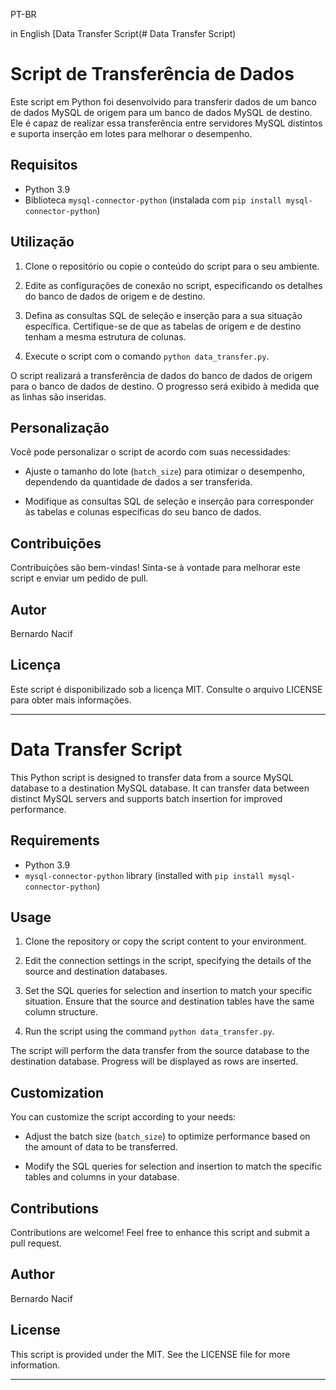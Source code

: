 PT-BR

in English [Data Transfer Script(# Data Transfer Script)

# Script de Transferência de Dados

Este script em Python foi desenvolvido para transferir dados de um banco de dados MySQL de origem para um banco de dados MySQL de destino. Ele é capaz de realizar essa transferência entre servidores MySQL distintos e suporta inserção em lotes para melhorar o desempenho.

## Requisitos

- Python 3.9
- Biblioteca `mysql-connector-python` (instalada com `pip install mysql-connector-python`)

## Utilização

1. Clone o repositório ou copie o conteúdo do script para o seu ambiente.

2. Edite as configurações de conexão no script, especificando os detalhes do banco de dados de origem e de destino.

3. Defina as consultas SQL de seleção e inserção para a sua situação específica. Certifique-se de que as tabelas de origem e de destino tenham a mesma estrutura de colunas.

4. Execute o script com o comando `python data_transfer.py`.

O script realizará a transferência de dados do banco de dados de origem para o banco de dados de destino. O progresso será exibido à medida que as linhas são inseridas.

## Personalização

Você pode personalizar o script de acordo com suas necessidades:

- Ajuste o tamanho do lote (`batch_size`) para otimizar o desempenho, dependendo da quantidade de dados a ser transferida.

- Modifique as consultas SQL de seleção e inserção para corresponder às tabelas e colunas específicas do seu banco de dados.

## Contribuições

Contribuições são bem-vindas! Sinta-se à vontade para melhorar este script e enviar um pedido de pull.

## Autor

Bernardo Nacif

## Licença

Este script é disponibilizado sob a licença MIT. Consulte o arquivo LICENSE para obter mais informações.

---
# Data Transfer Script

This Python script is designed to transfer data from a source MySQL database to a destination MySQL database. It can transfer data between distinct MySQL servers and supports batch insertion for improved performance.

## Requirements

- Python 3.9
- `mysql-connector-python` library (installed with `pip install mysql-connector-python`)

## Usage

1. Clone the repository or copy the script content to your environment.

2. Edit the connection settings in the script, specifying the details of the source and destination databases.

3. Set the SQL queries for selection and insertion to match your specific situation. Ensure that the source and destination tables have the same column structure.

4. Run the script using the command `python data_transfer.py`.

The script will perform the data transfer from the source database to the destination database. Progress will be displayed as rows are inserted.

## Customization

You can customize the script according to your needs:

- Adjust the batch size (`batch_size`) to optimize performance based on the amount of data to be transferred.

- Modify the SQL queries for selection and insertion to match the specific tables and columns in your database.

## Contributions

Contributions are welcome! Feel free to enhance this script and submit a pull request.

## Author

Bernardo Nacif

## License

This script is provided under the MIT. See the LICENSE file for more information.

---
